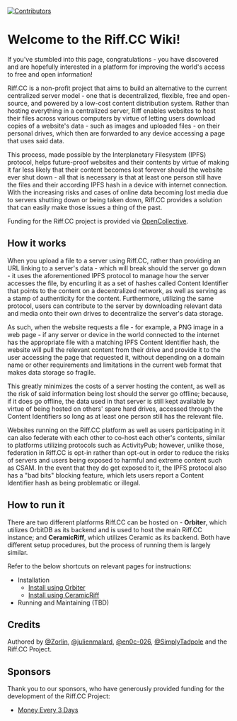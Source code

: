 [![Contributors](https://img.shields.io/opencollective/all/riffcc?style=flat-square)](https://opencollective.com/riffcc)

# Welcome to the Riff.CC Wiki!
If you've stumbled into this page, congratulations - you have discovered and are hopefully interested in a platform for improving the world's access to free and open information!

Riff.CC is a non-profit project that aims to build an alternative to the current centralized server model - one that is decentralized, flexible, free and open-source, and powered by a low-cost content distribution system. Rather than hosting everything in a centralized server, Riff enables websites to host their files across various computers by virtue of letting users download copies of a website's data - such as images and uploaded files - on their personal drives, which then are forwarded to any device accessing a page that uses said data.

This process, made possible by the Interplanetary Filesystem (IPFS) protocol, helps future-proof websites and their contents by virtue of making it far less likely that their content becomes lost forever should the website ever shut down - all that is necessary is that at least one person still have the files and their according IPFS hash in a device with internet connection. With the increasing risks and cases of online data becoming lost media due to servers shutting down or being taken down, Riff.CC provides a solution that can easily make those issues a thing of the past.

Funding for the Riff.CC project is provided via [OpenCollective](https://opencollective.com/riffcc).


## How it works

When you upload a file to a server using Riff.CC, rather than providing an URL linking to a server's data - which will break should the server go down - it uses the aforementioned IPFS protocol to manage how the server accesses the file, by encurling it as a set of hashes called Content Identifier that points to the content on a decentralized network, as well as serving as a stamp of authenticity for the content. Furthermore, utilizing the same protocol, users can contribute to the server by downloading relevant data and media onto their own drives to decentralize the server's data storage.

As such, when the website requests a file - for example, a PNG image in a web page - if any server or device in the world connected to the internet has the appropriate file with a matching IPFS Content Identifier hash, the website will pull the relevant content from their drive and provide it to the user accessing the page that requested it, without depending on a domain name or other requirements and limitations in the current web format that makes data storage so fragile.

This greatly minimizes the costs of a server hosting the content, as well as the risk of said information being lost should the server go offline; because, if it does go offline, the data used in that server is still kept available by virtue of being hosted on others' spare hard drives, accessed through the Content Identifiers so long as at least one person still has the relevant file.

Websites running on the Riff.CC platform as well as users participating in it can also federate with each other to co-host each other's contents, similar to platforms utilizing protocols such as ActivityPub; however, unlike those, federation in Riff.CC is opt-in rather than opt-out in order to reduce the risks of servers and users being exposed to harmful and extreme content such as CSAM. In the event that they do get exposed to it, the IPFS protocol also has a "bad bits" blocking feature, which lets users report a Content Identifier hash as being problematic or illegal.


## How to run it

There are two different platforms Riff.CC can be hosted on - **Orbiter**, which utilizes OrbitDB as its backend and is used to host the main Riff.CC instance; and **CeramicRiff**, which utilizes Ceramic as its backend. Both have different setup procedures, but the process of running them is largely similar.

Refer to the below shortcuts on relevant pages for instructions:

* Installation
    - [Install using Orbiter](https://riff.cc/riff-docs/orbiter-index/)
    - [Install using CeramicRiff](https://riff.cc/riff-docs/ceramicriff-index/)
* Running and Maintaining (TBD)

## Credits
Authored by [@Zorlin](https://github.com/Zorlin), [@julienmalard](https://github.com/julienmalard), [@en0c-026](https://github.com/en0c-026), [@SimplyTadpole](https://github.com/SimplyTadpole) and the Riff.CC Project.

## Sponsors
Thank you to our sponsors, who have generously provided funding for the development of the Riff.CC Project:

* [Money Every 3 Days](http://moneyevery3days.com/)
